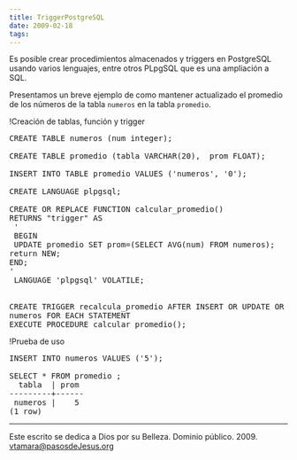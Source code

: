 ```yaml
---
title: TriggerPostgreSQL
date: 2009-02-18
tags:
---
```


Es posible crear procedimientos almacenados y triggers en PostgreSQL usando varios lenguajes, entre otros PLpgSQL que es una ampliación a SQL.

Presentamos un breve ejemplo de como mantener actualizado el promedio de los números de la tabla ```numeros``` en la tabla ```promedio```.

!Creación de tablas,  función y trigger

<pre>
CREATE TABLE numeros (num integer);

CREATE TABLE promedio (tabla VARCHAR(20),  prom FLOAT);

INSERT INTO TABLE promedio VALUES ('numeros', '0');

CREATE LANGUAGE plpgsql;

CREATE OR REPLACE FUNCTION calcular_promedio()
RETURNS "trigger" AS
 '
 BEGIN
 UPDATE promedio SET prom=(SELECT AVG(num) FROM numeros);
return NEW;
END;
'
 LANGUAGE 'plpgsql' VOLATILE;


CREATE TRIGGER recalcula_promedio AFTER INSERT OR UPDATE OR DELETE ON
numeros FOR EACH STATEMENT
EXECUTE PROCEDURE calcular_promedio();
</pre>

!Prueba de uso
<pre>
INSERT INTO numeros VALUES ('5');

SELECT * FROM promedio ;
  tabla  | prom 
---------+------
 numeros |    5
(1 row)
</pre>


------

Este escrito se dedica a Dios por su Belleza. Dominio público. 2009. vtamara@pasosdeJesus.org
